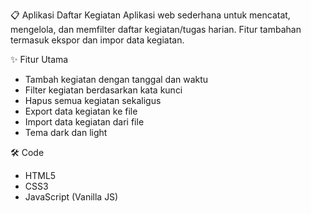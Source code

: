 📋 Aplikasi Daftar Kegiatan
Aplikasi web sederhana untuk mencatat, mengelola, dan memfilter daftar kegiatan/tugas harian.
Fitur tambahan termasuk ekspor dan impor data kegiatan.

✨ Fitur Utama
- Tambah kegiatan dengan tanggal dan waktu
- Filter kegiatan berdasarkan kata kunci
- Hapus semua kegiatan sekaligus
- Export data kegiatan ke file
- Import data kegiatan dari file
- Tema dark dan light

🛠️ Code
- HTML5
- CSS3
- JavaScript (Vanilla JS)
